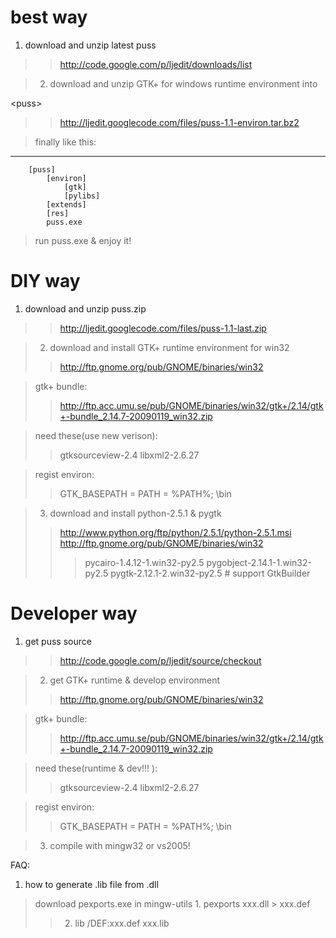 # best way #

  1. download and unzip latest puss
> > http://code.google.com/p/ljedit/downloads/list


> 2. download and unzip GTK+ for windows runtime environment into 

&lt;puss&gt;


> > http://ljedit.googlecode.com/files/puss-1.1-environ.tar.bz2


> finally like this:
> 
---

```
    [puss]
        [environ]
            [gtk]
            [pylibs]
        [extends]
        [res]
        puss.exe
```

> run puss.exe & enjoy it!

# DIY way #

  1. download and unzip puss.zip
> > http://ljedit.googlecode.com/files/puss-1.1-last.zip


> 2. download and install GTK+ runtime environment for win32
> > http://ftp.gnome.org/pub/GNOME/binaries/win32


> gtk+ bundle:
> > http://ftp.acc.umu.se/pub/GNOME/binaries/win32/gtk+/2.14/gtk+-bundle_2.14.7-20090119_win32.zip


> need these(use new verison):
> > gtksourceview-2.4
> > libxml2-2.6.27


> regist environ:
> > GTK\_BASEPATH = <gtk path where you unzip them>
> > PATH = %PATH%; <gtk path>\bin


> 3. download and install python-2.5.1 & pygtk
> > http://www.python.org/ftp/python/2.5.1/python-2.5.1.msi
> > http://ftp.gnome.org/pub/GNOME/binaries/win32
> > > pycairo-1.4.12-1.win32-py2.5
> > > pygobject-2.14.1-1.win32-py2.5
> > > pygtk-2.12.1-2.win32-py2.5     # support GtkBuilder

# Developer way #
  1. get puss source

> > http://code.google.com/p/ljedit/source/checkout


> 2. get GTK+ runtime & develop environment
> > http://ftp.gnome.org/pub/GNOME/binaries/win32


> gtk+ bundle:
> > http://ftp.acc.umu.se/pub/GNOME/binaries/win32/gtk+/2.14/gtk+-bundle_2.14.7-20090119_win32.zip


> need these(runtime & dev!!! ):
> > gtksourceview-2.4
> > libxml2-2.6.27


> regist environ:
> > GTK\_BASEPATH = <gtk path where you unzip them>
> > PATH = %PATH%; <gtk path>\bin


> 3. compile with mingw32 or vs2005!

FAQ:
  1. how to generate .lib file from .dll
> download pexports.exe in mingw-utils
    1. pexports xxx.dll > xxx.def
> > 2. lib /DEF:xxx.def xxx.lib